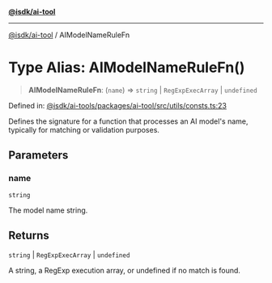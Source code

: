 [**@isdk/ai-tool**](../README.md)

***

[@isdk/ai-tool](../globals.md) / AIModelNameRuleFn

# Type Alias: AIModelNameRuleFn()

> **AIModelNameRuleFn**: (`name`) => `string` \| `RegExpExecArray` \| `undefined`

Defined in: [@isdk/ai-tools/packages/ai-tool/src/utils/consts.ts:23](https://github.com/isdk/ai-tool.js/blob/4ebf370aaec9c78535cb40ffc19656d7bddcb145/src/utils/consts.ts#L23)

Defines the signature for a function that processes an AI model's name,
typically for matching or validation purposes.

## Parameters

### name

`string`

The model name string.

## Returns

`string` \| `RegExpExecArray` \| `undefined`

A string, a RegExp execution array, or undefined if no match is found.
